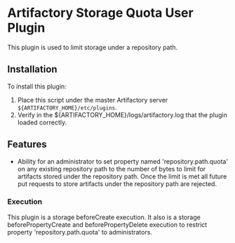 Artifactory Storage Quota User Plugin
=============================================

This plugin is used to limit storage under a repository path.

Installation
------------

To install this plugin:

1. Place this script under the master Artifactory server
   `${ARTIFACTORY_HOME}/etc/plugins`.
2. Verify in the ${ARTIFACTORY_HOME}/logs/artifactory.log that the plugin loaded
   correctly.

Features
--------

- Ability for an administrator to set property named 'repository.path.quota' on any existing repository path to the number of bytes to limit for artifacts stored under the repository path. Once the limit is met all future put requests to store artifacts under the repository path are rejected.

### Execution ###
This plugin is a storage beforeCreate execution. It also is a storage beforePropertyCreate and beforePropertyDelete execution to restrict property 'repository.path.quota' to administrators.
